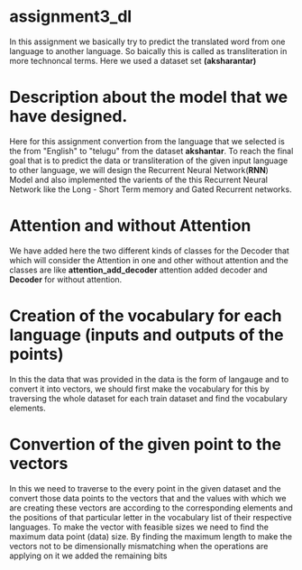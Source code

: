 # assignment3_dl
In this assignment we basically try to predict the translated word from one language to another language. So baically this is called as transliteration in more technoncal terms. Here we used a dataset set **(aksharantar)** 


# Description about the model that we have designed.
Here for this assignment convertion from the language that we selected is the from "English" to "telugu" from the dataset **akshantar**.
To reach the final goal that is to predict the data or transliteration of the given input language to other language, we will design the Recurrent Neural Network(**RNN**) Model and also implemented the varients of the this Recurrent Neural Network like the Long - Short Term memory and Gated Recurrent networks.

# Attention and without Attention
We have added here the two different kinds of classes for the Decoder that which will consider the Attention in one and other without attention and the classes are like **attention_add_decoder** attention added decoder and **Decoder** for without attention.

# Creation of the vocabulary for each language (inputs and outputs of the points)
In this the data that was provided in the data is the form of langauge and to convert it into vectors, we should first make the vocabulary for this by traversing the whole dataset for each train dataset and find the vocabulary elements.


# Convertion of the given point to the vectors
In this we need to traverse to the every point in the given dataset and the convert those data points to the vectors that and the values with which we are creating these vectors are according to the corresponding elements and the positions of that particular letter in the vocabulary list of their respective languages.
To make the vector with feasible sizes we need to find the maximum data point (data) size.
By finding the maximum length to make the vectors not to be dimensionally mismatching when the operations are applying on it we added the remaining bits 
